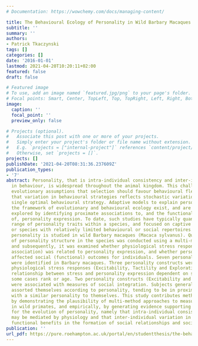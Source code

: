 ```yaml
---
# Documentation: https://wowchemy.com/docs/managing-content/

title: The Behavioural Ecology of Personality in Wild Barbary Macaques
subtitle: ''
summary: ''
authors:
- Patrick Tkaczynski
tags: []
categories: []
date: '2016-01-01'
lastmod: 2021-04-20T10:20:11+02:00
featured: false
draft: false

# Featured image
# To use, add an image named `featured.jpg/png` to your page's folder.
# Focal points: Smart, Center, TopLeft, Top, TopRight, Left, Right, BottomLeft, Bottom, BottomRight.
image:
  caption: ''
  focal_point: ''
  preview_only: false

# Projects (optional).
#   Associate this post with one or more of your projects.
#   Simply enter your project's folder or file name without extension.
#   E.g. `projects = ["internal-project"]` references `content/project/deep-learning/index.md`.
#   Otherwise, set `projects = []`.
projects: []
publishDate: '2021-04-20T08:31:36.237609Z'
publication_types:
- '7'
abstract: Personality, that is intra-individual consistency and inter-individual variation
  in behaviour, is widespread throughout the animal kingdom. This challenges traditional
  evolutionary assumptions that selection should favour behavioural flexibility, and
  that variation in behavioural strategies reflects stochastic variation around a
  single optimal behavioural strategy. Adaptive models to explain personality within
  the framework of evolutionary and behavioural ecology exist, and are typically empirically
  explored by identifying proximate associations to, and the functional consequences
  of, personality expression. To date, such studies have typically quantified a narrow
  range of personality traits within a species, and focused on captive populations
  or species with relatively limited behavioural or social repertoires. In this thesis,
  personality is studied in wild Barbary macaques (Macaca sylvanus). Quantification
  of personality structure in the species was conducted using a multi-method approach,
  and subsequently, it was examined whether physiological stress response (a proximate
  association) was related to personality expression, and whether personality expression
  affected social (functional) outcomes for individuals. Seven personality constructs
  were identified in Barbary macaques. Three personality constructs were related to
  physiological stress responses (Excitability, Tactility and Exploration), with the
  relationship between stress and personality expression dependent on sex, and in
  some cases rank or age. Two personality constructs (Excitability and Exploration)
  were associated with measures of social integration. Subjects generally socially
  assorted themselves according to personality, tending to be in proximity to individuals
  with a similar personality to themselves. This study contributes methodologically
  by demonstrating the plausibility of multi-method approaches to measuring personality
  in wild primates, and empirically, by generating evidence supporting adaptive models
  for the evolution of personality, namely that intra-individual consistency in behaviour
  may be mediated by physiology and that inter-individual variation in behaviour has
  functional benefits in the formation of social relationships and social structures.
publication: ''
url_pdf: https://pure.roehampton.ac.uk/portal/en/studentthesis/the-behavioural-ecology-of-personality-in-wild-barbary-macaques(023582d2-2214-448c-bf12-c1bef7d5549e).html
---
```

